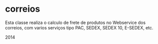 correios
========

Esta classe realiza o calculo de frete de produtos no Webservice dos correios,
com varios serviços tipo PAC, SEDEX, SEDEX 10, E-SEDEX, etc.

2014
